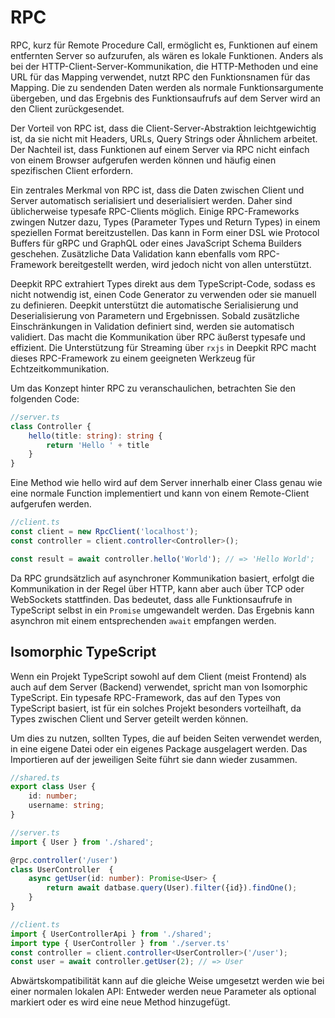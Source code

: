 # RPC

RPC, kurz für Remote Procedure Call, ermöglicht es, Funktionen auf einem entfernten Server so aufzurufen, als wären es lokale Funktionen. Anders als bei der HTTP-Client-Server-Kommunikation, die HTTP-Methoden und eine URL für das Mapping verwendet, nutzt RPC den Funktionsnamen für das Mapping. Die zu sendenden Daten werden als normale Funktionsargumente übergeben, und das Ergebnis des Funktionsaufrufs auf dem Server wird an den Client zurückgesendet.

Der Vorteil von RPC ist, dass die Client-Server-Abstraktion leichtgewichtig ist, da sie nicht mit Headers, URLs, Query Strings oder Ähnlichem arbeitet. Der Nachteil ist, dass Funktionen auf einem Server via RPC nicht einfach von einem Browser aufgerufen werden können und häufig einen spezifischen Client erfordern.

Ein zentrales Merkmal von RPC ist, dass die Daten zwischen Client und Server automatisch serialisiert und deserialisiert werden. Daher sind üblicherweise typesafe RPC-Clients möglich. Einige RPC-Frameworks zwingen Nutzer dazu, Types (Parameter Types und Return Types) in einem speziellen Format bereitzustellen. Das kann in Form einer DSL wie Protocol Buffers für gRPC und GraphQL oder eines JavaScript Schema Builders geschehen. Zusätzliche Data Validation kann ebenfalls vom RPC-Framework bereitgestellt werden, wird jedoch nicht von allen unterstützt.

Deepkit RPC extrahiert Types direkt aus dem TypeScript-Code, sodass es nicht notwendig ist, einen Code Generator zu verwenden oder sie manuell zu definieren. Deepkit unterstützt die automatische Serialisierung und Deserialisierung von Parametern und Ergebnissen. Sobald zusätzliche Einschränkungen in Validation definiert sind, werden sie automatisch validiert. Das macht die Kommunikation über RPC äußerst typesafe und effizient. Die Unterstützung für Streaming über `rxjs` in Deepkit RPC macht dieses RPC-Framework zu einem geeigneten Werkzeug für Echtzeitkommunikation.

Um das Konzept hinter RPC zu veranschaulichen, betrachten Sie den folgenden Code:

```typescript
//server.ts
class Controller {
    hello(title: string): string {
        return 'Hello ' + title
    }
}
```

Eine Method wie hello wird auf dem Server innerhalb einer Class genau wie eine normale Function implementiert und kann von einem Remote-Client aufgerufen werden.

```typescript
//client.ts
const client = new RpcClient('localhost');
const controller = client.controller<Controller>();

const result = await controller.hello('World'); // => 'Hello World';
```

Da RPC grundsätzlich auf asynchroner Kommunikation basiert, erfolgt die Kommunikation in der Regel über HTTP, kann aber auch über TCP oder WebSockets stattfinden. Das bedeutet, dass alle Funktionsaufrufe in TypeScript selbst in ein `Promise` umgewandelt werden. Das Ergebnis kann asynchron mit einem entsprechenden `await` empfangen werden.

## Isomorphic TypeScript

Wenn ein Projekt TypeScript sowohl auf dem Client (meist Frontend) als auch auf dem Server (Backend) verwendet, spricht man von Isomorphic TypeScript. Ein typesafe RPC-Framework, das auf den Types von TypeScript basiert, ist für ein solches Projekt besonders vorteilhaft, da Types zwischen Client und Server geteilt werden können.

Um dies zu nutzen, sollten Types, die auf beiden Seiten verwendet werden, in eine eigene Datei oder ein eigenes Package ausgelagert werden. Das Importieren auf der jeweiligen Seite führt sie dann wieder zusammen.

```typescript
//shared.ts
export class User {
    id: number;
    username: string;
}

//server.ts
import { User } from './shared';

@rpc.controller('/user')
class UserController  {
    async getUser(id: number): Promise<User> {
        return await datbase.query(User).filter({id}).findOne();
    }
}

//client.ts
import { UserControllerApi } from './shared';
import type { UserController } from './server.ts'
const controller = client.controller<UserController>('/user');
const user = await controller.getUser(2); // => User
```

Abwärtskompatibilität kann auf die gleiche Weise umgesetzt werden wie bei einer normalen lokalen API: Entweder werden neue Parameter als optional markiert oder es wird eine neue Method hinzugefügt.